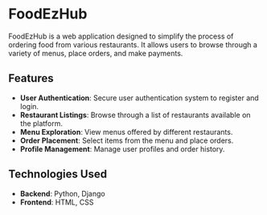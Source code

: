 # FoodEzHub
FoodEzHub is a web application designed to simplify the process of ordering food from various restaurants. It allows users to browse through a variety of menus, place orders, and make payments.

## Features
- **User Authentication**: Secure user authentication system to register and login.
- **Restaurant Listings**: Browse through a list of restaurants available on the platform.
- **Menu Exploration**: View menus offered by different restaurants.
- **Order Placement**: Select items from the menu and place orders.
- **Profile Management**: Manage user profiles and order history.

 ## Technologies Used
- **Backend**: Python, Django
- **Frontend**: HTML, CSS
